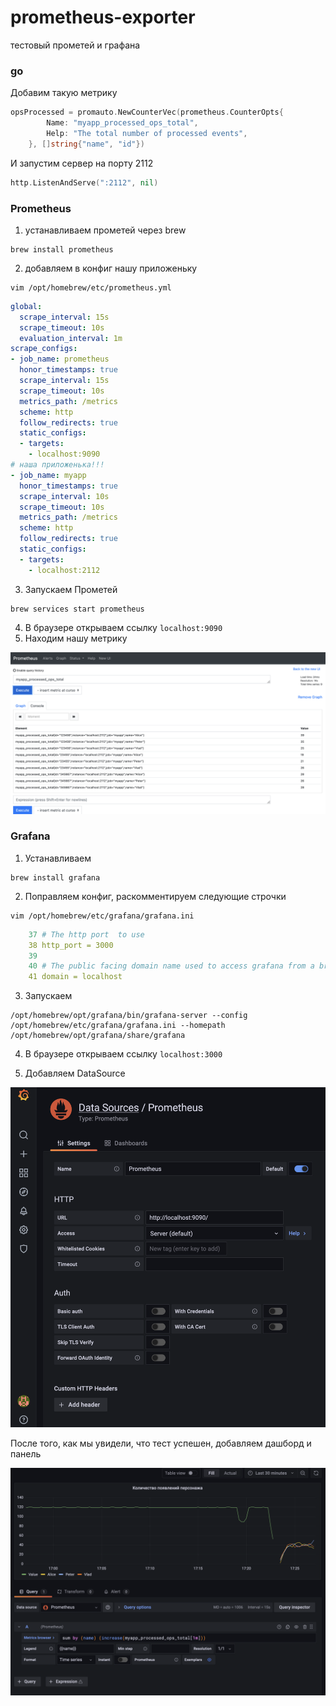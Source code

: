 # prometheus-exporter
тестовый прометей и графана

### go
Добавим такую метрику
```go
opsProcessed = promauto.NewCounterVec(prometheus.CounterOpts{
		Name: "myapp_processed_ops_total",
		Help: "The total number of processed events",
	}, []string{"name", "id"})
```
И запустим сервер на порту 2112
```go
http.ListenAndServe(":2112", nil)
```

### Prometheus
1) устанавливаем прометей через brew
```shell
brew install prometheus
```
2) добавляем в конфиг нашу приложеньку
```shell
vim /opt/homebrew/etc/prometheus.yml
```
```yaml
global:
  scrape_interval: 15s
  scrape_timeout: 10s
  evaluation_interval: 1m
scrape_configs:
- job_name: prometheus
  honor_timestamps: true
  scrape_interval: 15s
  scrape_timeout: 10s
  metrics_path: /metrics
  scheme: http
  follow_redirects: true
  static_configs:
  - targets:
    - localhost:9090
# наша приложенька!!!
- job_name: myapp
  honor_timestamps: true
  scrape_interval: 10s
  scrape_timeout: 10s
  metrics_path: /metrics
  scheme: http
  follow_redirects: true
  static_configs:
  - targets:
    - localhost:2112
```
3) Запускаем Прометей
```shell
brew services start prometheus
```
4) В браузере открываем ссылку `localhost:9090`
5) Находим нашу метрику

![1](https://github.com/elizarpif/prometheus-exporter/blob/develop/screens/prometheus.png)


### Grafana
1) Устанавливаем
```shell
brew install grafana
```
2) Поправляем конфиг, раскомментируем следующие строчки
```shell
vim /opt/homebrew/etc/grafana/grafana.ini
```
```yaml
    37 # The http port  to use
    38 http_port = 3000
    39
    40 # The public facing domain name used to access grafana from a browser
    41 domain = localhost
```
3) Запускаем
```shell
/opt/homebrew/opt/grafana/bin/grafana-server --config /opt/homebrew/etc/grafana/grafana.ini --homepath /opt/homebrew/opt/grafana/share/grafana
```

4) В браузере открываем ссылку `localhost:3000`

5) Добавляем DataSource

![2](https://github.com/elizarpif/prometheus-exporter/blob/develop/screens/grafana_add_data_source.png)

После того, как мы увидели, что тест успешен, добавляем дашборд и панель

![3](https://github.com/elizarpif/prometheus-exporter/blob/develop/screens/grafana_panel.png)
